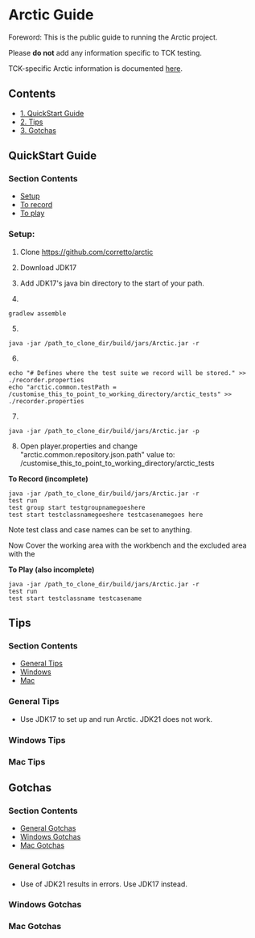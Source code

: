 # Arctic Guide

Foreword: This is the public guide to running the Arctic project.

Please **do not** add any information specific to TCK testing.

TCK-specific Arctic information is documented [here](https://github.com/temurin-compliance/temurin-compliance/blob/arctic_docs/doc/ArcticTCKGotchas.md).

## Contents

- [1. QuickStart Guide](#Quickstart-Guide)
- [2. Tips](#Tips)
- [3. Gotchas](#Gotchas)

## QuickStart Guide
### Section Contents
- [Setup](#Setup)
- [To record](#To-Record)
- [To play](#To-Play)

### Setup:
1. Clone https://github.com/corretto/arctic

2. Download JDK17

3. Add JDK17's java bin directory to the start of your path.

4.
```
gradlew assemble
```

5.
```
java -jar /path_to_clone_dir/build/jars/Arctic.jar -r
```

6.
```
echo "# Defines where the test suite we record will be stored." >> ./recorder.properties
echo "arctic.common.testPath = /customise_this_to_point_to_working_directory/arctic_tests" >> ./recorder.properties
```

7.
```
java -jar /path_to_clone_dir/build/jars/Arctic.jar -p
```

8. Open player.properties and change "arctic.common.repository.json.path" value to:
/customise_this_to_point_to_working_directory/arctic_tests

<a name="torecord"></a>
**To Record (incomplete)**
```
java -jar /path_to_clone_dir/build/jars/Arctic.jar -r
test run
test group start testgroupnamegoeshere
test start testclassnamegoeshere testcasenamegoes here

```
Note test class and case names can be set to anything.

Now Cover the working area with the workbench and the excluded area with the 

<a name="toplay"></a>
**To Play (also incomplete)**
```
java -jar /path_to_clone_dir/build/jars/Arctic.jar -r
test run
test start testclassname testcasename
```

## Tips

### Section Contents
- [General Tips](#General-Tips)
- [Windows](#Windows-Tips)
- [Mac](#Mac-Tips)

### General Tips
- Use JDK17 to set up and run Arctic. JDK21 does not work.

### Windows Tips


### Mac Tips


## Gotchas

### Section Contents
- [General Gotchas](#Genberal-Gotchas)
- [Windows Gotchas](#Windows-Gotchas)
- [Mac Gotchas](#Mac-Gotchas)

### General Gotchas
- Use of JDK21 results in errors. Use JDK17 instead.

### Windows Gotchas


### Mac Gotchas

